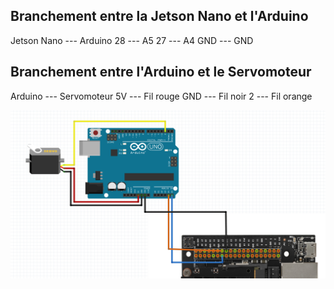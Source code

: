 ## Branchement entre la Jetson Nano et l'Arduino
Jetson Nano --- Arduino
         28 --- A5
         27 --- A4
        GND --- GND

## Branchement entre l'Arduino et le Servomoteur
Arduino --- Servomoteur
     5V --- Fil rouge
    GND --- Fil noir
      2 --- Fil orange

![](https://github.com/Poblit0/Finger-AI-Recognition/blob/main/Branchement/Jetson_Arduino.png)
